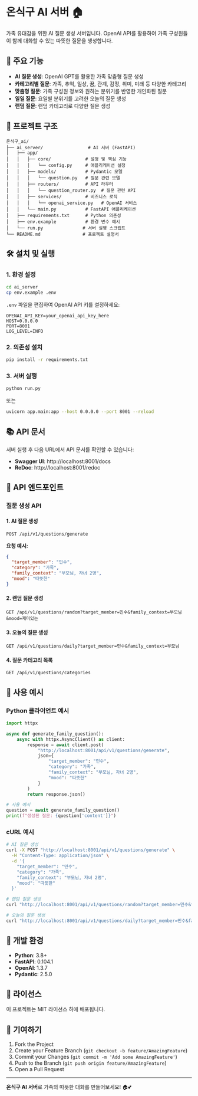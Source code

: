 # 온식구 AI 서버 🏠

가족 유대감을 위한 AI 질문 생성 서버입니다. OpenAI API를 활용하여 가족 구성원들이 함께 대화할 수 있는 따뜻한 질문을 생성합니다.

## 🚀 주요 기능

- **AI 질문 생성**: OpenAI GPT를 활용한 가족 맞춤형 질문 생성
- **카테고리별 질문**: 가족, 추억, 일상, 꿈, 관계, 감정, 취미, 미래 등 다양한 카테고리
- **맞춤형 질문**: 가족 구성원 정보와 원하는 분위기를 반영한 개인화된 질문
- **일일 질문**: 요일별 분위기를 고려한 오늘의 질문 생성
- **랜덤 질문**: 랜덤 카테고리로 다양한 질문 생성

## 📁 프로젝트 구조

```
온식구_ai/
├── ai_server/                 # AI 서버 (FastAPI)
│   ├── app/
│   │   ├── core/             # 설정 및 핵심 기능
│   │   │   └── config.py     # 애플리케이션 설정
│   │   ├── models/           # Pydantic 모델
│   │   │   └── question.py   # 질문 관련 모델
│   │   ├── routers/          # API 라우터
│   │   │   └── question_router.py  # 질문 관련 API
│   │   ├── services/         # 비즈니스 로직
│   │   │   └── openai_service.py   # OpenAI 서비스
│   │   └── main.py           # FastAPI 애플리케이션
│   ├── requirements.txt      # Python 의존성
│   ├── env.example           # 환경 변수 예시
│   └── run.py               # 서버 실행 스크립트
└── README.md                # 프로젝트 설명서
```

## 🛠️ 설치 및 실행

### 1. 환경 설정

```bash
cd ai_server
cp env.example .env
```

`.env` 파일을 편집하여 OpenAI API 키를 설정하세요:

```env
OPENAI_API_KEY=your_openai_api_key_here
HOST=0.0.0.0
PORT=8001
LOG_LEVEL=INFO
```

### 2. 의존성 설치

```bash
pip install -r requirements.txt
```

### 3. 서버 실행

```bash
python run.py
```

또는

```bash
uvicorn app.main:app --host 0.0.0.0 --port 8001 --reload
```

## 📚 API 문서

서버 실행 후 다음 URL에서 API 문서를 확인할 수 있습니다:

- **Swagger UI**: http://localhost:8001/docs
- **ReDoc**: http://localhost:8001/redoc

## 🔌 API 엔드포인트

### 질문 생성 API

#### 1. AI 질문 생성
```
POST /api/v1/questions/generate
```

**요청 예시:**
```json
{
  "target_member": "민수",
  "category": "가족",
  "family_context": "부모님, 자녀 2명",
  "mood": "따뜻한"
}
```

#### 2. 랜덤 질문 생성
```
GET /api/v1/questions/random?target_member=민수&family_context=부모님&mood=재미있는
```

#### 3. 오늘의 질문 생성
```
GET /api/v1/questions/daily?target_member=민수&family_context=부모님
```

#### 4. 질문 카테고리 목록
```
GET /api/v1/questions/categories
```

## 🎯 사용 예시

### Python 클라이언트 예시

```python
import httpx

async def generate_family_question():
    async with httpx.AsyncClient() as client:
        response = await client.post(
            "http://localhost:8001/api/v1/questions/generate",
            json={
                "target_member": "민수",
                "category": "가족",
                "family_context": "부모님, 자녀 2명",
                "mood": "따뜻한"
            }
        )
        return response.json()

# 사용 예시
question = await generate_family_question()
print(f"생성된 질문: {question['content']}")
```

### cURL 예시

```bash
# AI 질문 생성
curl -X POST "http://localhost:8001/api/v1/questions/generate" \
  -H "Content-Type: application/json" \
  -d '{
    "target_member": "민수",
    "category": "가족",
    "family_context": "부모님, 자녀 2명",
    "mood": "따뜻한"
  }'

# 랜덤 질문 생성
curl "http://localhost:8001/api/v1/questions/random?target_member=민수&family_context=부모님&mood=재미있는"

# 오늘의 질문 생성
curl "http://localhost:8001/api/v1/questions/daily?target_member=민수&family_context=부모님"
```

## 🔧 개발 환경

- **Python**: 3.8+
- **FastAPI**: 0.104.1
- **OpenAI**: 1.3.7
- **Pydantic**: 2.5.0

## 📝 라이선스

이 프로젝트는 MIT 라이선스 하에 배포됩니다.

## 🤝 기여하기

1. Fork the Project
2. Create your Feature Branch (`git checkout -b feature/AmazingFeature`)
3. Commit your Changes (`git commit -m 'Add some AmazingFeature'`)
4. Push to the Branch (`git push origin feature/AmazingFeature`)
5. Open a Pull Request

---

**온식구 AI 서버**로 가족의 따뜻한 대화를 만들어보세요! 🏠💕
